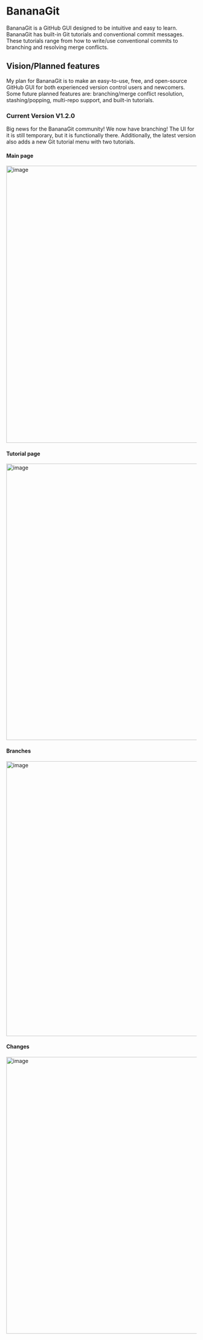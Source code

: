 # BananaGit
BananaGit is a GitHub GUI designed to be intuitive and easy to learn. BananaGit has built-in Git tutorials and conventional commit messages. These tutorials range from how to write/use conventional commits to branching and resolving merge conflicts. 

## Vision/Planned features
My plan for BananaGit is to make an easy-to-use, free, and open-source GitHub GUI for both experienced version control users and newcomers. Some future planned features are: branching/merge conflict resolution, stashing/popping, multi-repo support, and built-in tutorials. 

### Current Version V1.2.0
Big news for the BananaGit community! We now have branching! The UI for it is still temporary, but it is functionally there. Additionally, the latest version also adds a new Git tutorial menu with two tutorials.

#### Main page
<img width="1481" height="733" alt="image" src="https://github.com/user-attachments/assets/80a12f84-ceee-4afe-8369-3aa662c6c424" />

#### Tutorial page
<img width="1472" height="731" alt="image" src="https://github.com/user-attachments/assets/91deeb32-a75c-4d0a-bb8b-c32025906216" />

#### Branches
<img width="1473" height="727" alt="image" src="https://github.com/user-attachments/assets/093204d3-e0c0-41dc-bfef-542c729ca30c" />

#### Changes

<img width="1471" height="732" alt="image" src="https://github.com/user-attachments/assets/15efc277-f9a6-4f77-bdca-7b14205b76b8" />
